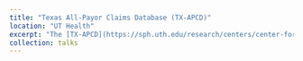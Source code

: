 ```yaml
---
title: "Texas All-Payor Claims Database (TX-APCD)"
location: "UT Health"
excerpt: "The [TX-APCD](https://sph.uth.edu/research/centers/center-for-health-care-data/texas-all-payor-claims-database/) includes medical, pharmacy, and dental claims, as well as eligibility and provider files, collected from private and public payors. It will contain administrative claims information on approximately 60% of all covered Texans, representing nearly 100% of medical claims regulated by the state.<br/><img src='https://raw.githubusercontent.com/bikaiming93/bikaiming93.github.io/master/images/Re1.png?raw=true' alt='Digital Twin Project Image'>"
collection: talks
---
```



